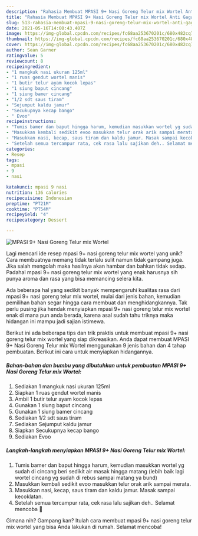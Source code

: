 ```yaml
---
description: "Rahasia Membuat MPASI 9+ Nasi Goreng Telur mix Wortel Anti Gagal"
title: "Rahasia Membuat MPASI 9+ Nasi Goreng Telur mix Wortel Anti Gagal"
slug: 513-rahasia-membuat-mpasi-9-nasi-goreng-telur-mix-wortel-anti-gagal
date: 2021-05-16T14:00:43.407Z
image: https://img-global.cpcdn.com/recipes/fc68aa253670201c/680x482cq70/mpasi-9-nasi-goreng-telur-mix-wortel-foto-resep-utama.jpg
thumbnail: https://img-global.cpcdn.com/recipes/fc68aa253670201c/680x482cq70/mpasi-9-nasi-goreng-telur-mix-wortel-foto-resep-utama.jpg
cover: https://img-global.cpcdn.com/recipes/fc68aa253670201c/680x482cq70/mpasi-9-nasi-goreng-telur-mix-wortel-foto-resep-utama.jpg
author: Sean Garner
ratingvalue: 5
reviewcount: 8
recipeingredient:
- "1 mangkuk nasi ukuran 125ml"
- "1 ruas gendut wortel manis"
- "1 butir telur ayam kocok lepas"
- "1 siung baput cincang"
- "1 siung bamer cincang"
- "1/2 sdt saus tiram"
- "Sejumput kaldu jamur"
- "Secukupnya kecap bango"
- " Evoo"
recipeinstructions:
- "Tumis bamer dan baput hingga harum, kemudian masukkan wortel yg sudah di cincang beri sedikit air masak hingga matang (lebih baik lagi wortel cincang yg sudah di rebus sampai matang ya bund)"
- "Masukkan kembali sedikit evoo masukkan telur orak arik sampai merata."
- "Masukkan nasi, kecap, saus tiram dan kaldu jamur. Masak sampai kecoklatan."
- "Setelah semua tercampur rata, cek rasa lalu sajikan deh.. Selamat mencoba 🥰"
categories:
- Resep
tags:
- mpasi
- 9
- nasi

katakunci: mpasi 9 nasi 
nutrition: 136 calories
recipecuisine: Indonesian
preptime: "PT21M"
cooktime: "PT54M"
recipeyield: "4"
recipecategory: Dessert

---
```



![MPASI 9+ Nasi Goreng Telur mix Wortel](https://img-global.cpcdn.com/recipes/fc68aa253670201c/680x482cq70/mpasi-9-nasi-goreng-telur-mix-wortel-foto-resep-utama.jpg)

Lagi mencari ide resep mpasi 9+ nasi goreng telur mix wortel yang unik? Cara membuatnya memang tidak terlalu sulit namun tidak gampang juga. Jika salah mengolah maka hasilnya akan hambar dan bahkan tidak sedap. Padahal mpasi 9+ nasi goreng telur mix wortel yang enak harusnya sih punya aroma dan rasa yang bisa memancing selera kita.



Ada beberapa hal yang sedikit banyak mempengaruhi kualitas rasa dari mpasi 9+ nasi goreng telur mix wortel, mulai dari jenis bahan, kemudian pemilihan bahan segar hingga cara membuat dan menghidangkannya. Tak perlu pusing jika hendak menyiapkan mpasi 9+ nasi goreng telur mix wortel enak di mana pun anda berada, karena asal sudah tahu triknya maka hidangan ini mampu jadi sajian istimewa.


Berikut ini ada beberapa tips dan trik praktis untuk membuat mpasi 9+ nasi goreng telur mix wortel yang siap dikreasikan. Anda dapat membuat MPASI 9+ Nasi Goreng Telur mix Wortel menggunakan 9 jenis bahan dan 4 tahap pembuatan. Berikut ini cara untuk menyiapkan hidangannya.

<!--inarticleads1-->

##### Bahan-bahan dan bumbu yang dibutuhkan untuk pembuatan MPASI 9+ Nasi Goreng Telur mix Wortel:

1. Sediakan 1 mangkuk nasi ukuran 125ml
1. Siapkan 1 ruas gendut wortel manis
1. Ambil 1 butir telur ayam kocok lepas
1. Gunakan 1 siung baput cincang
1. Gunakan 1 siung bamer cincang
1. Sediakan 1/2 sdt saus tiram
1. Sediakan Sejumput kaldu jamur
1. Siapkan Secukupnya kecap bango
1. Sediakan  Evoo




<!--inarticleads2-->

##### Langkah-langkah menyiapkan MPASI 9+ Nasi Goreng Telur mix Wortel:

1. Tumis bamer dan baput hingga harum, kemudian masukkan wortel yg sudah di cincang beri sedikit air masak hingga matang (lebih baik lagi wortel cincang yg sudah di rebus sampai matang ya bund)
1. Masukkan kembali sedikit evoo masukkan telur orak arik sampai merata.
1. Masukkan nasi, kecap, saus tiram dan kaldu jamur. Masak sampai kecoklatan.
1. Setelah semua tercampur rata, cek rasa lalu sajikan deh.. Selamat mencoba 🥰




Gimana nih? Gampang kan? Itulah cara membuat mpasi 9+ nasi goreng telur mix wortel yang bisa Anda lakukan di rumah. Selamat mencoba!
